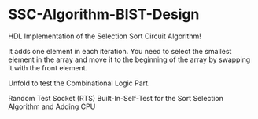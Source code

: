 # SSC-Algorithm-BIST-Design
HDL Implementation of the Selection Sort Circuit Algorithm!

It adds one element in each iteration. You need to select the smallest element in the array and move it to the beginning of the array by swapping it with the front element.

Unfold to test the Combinational Logic Part.

Random Test Socket (RTS) Built-In-Self-Test for the Sort Selection Algorithm and Adding CPU
